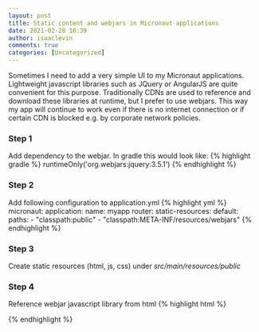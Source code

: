 ```yaml
---
layout: post
title: Static content and webjars in Micronaut applications
date: 2021-02-28 16:39
author: isaaclevin
comments: true
categories: [Uncategorized]
---
```

Sometimes I need to add a very simple UI to my Micronaut applications. Lightweight javascript libraries such as JQuery or AngularJS are quite convenient for this purpose. Traditionally CDNs are used to reference and download these libraries at runtime, but I prefer to use webjars. This way my app will continue to work even if there is no internet connection or if certain CDN is blocked e.g. by corporate network policies.

### Step 1
Add dependency to the webjar. In gradle this would look like:
{% highlight gradle %}
runtimeOnly('org.webjars:jquery:3.5.1')
{% endhighlight %}

### Step 2
Add following configuration to application.yml
{% highlight yml %}
micronaut:
  application:
    name: myapp
  router:
    static-resources:
      default:
        paths:
          - "classpath:public"
          - "classpath:META-INF/resources/webjars"
{% endhighlight %}

### Step 3
Create static resources (html, js, css) under *src/main/resources/public*

### Step 4
Reference webjar javascript library from html
{% highlight html %}
<head>
    <script src="jquery/3.5.1/jquery.min.js"></script>
</head>
{% endhighlight %}